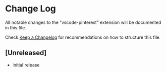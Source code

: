 # Change Log

All notable changes to the "vscode-pinterest" extension will be documented in this file.

Check [Keep a Changelog](http://keepachangelog.com/) for recommendations on how to structure this file.

## [Unreleased]

- Initial release